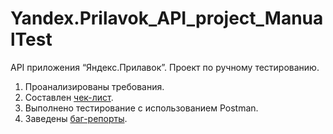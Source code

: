 # Yandex.Prilavok_API_project_ManualTest
API приложения  “Яндекс.Прилавок”. Проект по ручному тестированию.

1. Проанализированы требования.
2. Cоставлен [чек-лист](https://docs.google.com/spreadsheets/d/1HGI7htvUf3pSkFEhyLg8QFcVcLrbJQ3VUZSGofD0eCc/edit?usp=sharing).
3. Выполнено тестирование с использованием Postman.
4. Заведены [баг-репорты](https://veronivan.youtrack.cloud/issues?q=tag:%20API).
